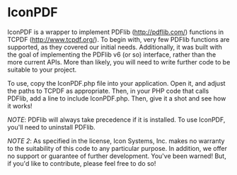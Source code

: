 IconPDF
=======

IconPDF is a wrapper to implement PDFlib (http://pdflib.com/) functions in TCPDF (http://www.tcpdf.org/). To begin with, very few PDFlib functions are supported, as they covered our initial needs. Additionally, it was built with the goal of implementing the PDFlib v6 (or so) interface, rather than the more current APIs. More than likely, you will need to write further code to be suitable to your project.

To use, copy the IconPDF.php file into your application. Open it, and adjust the paths to TCPDF as appropriate. Then, in your PHP code that calls PDFlib, add a line to include IconPDF.php. Then, give it a shot and see how it works!

*NOTE*: PDFlib will always take precedence if it is installed. To use IconPDF, you'll need to uninstall PDFlib.

*NOTE 2*: As specified in the license, Icon Systems, Inc. makes no warranty to the suitability of this code to any particular purpose. In addition, we offer no support or guarantee of further development. You've been warned! But, if you'd like to contribute, please feel free to do so!
